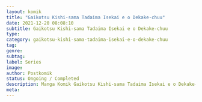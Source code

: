 ```yaml
---
layout: komik
title: "Gaikotsu Kishi-sama Tadaima Isekai e o Dekake-chuu"
date: 2021-12-20 08:08:10
subtitle: Gaikotsu Kishi-sama Tadaima Isekai e o Dekake-chuu
type: 
category: gaikotsu-kishi-sama-tadaima-isekai-e-o-dekake-chuu
tag: 
genre: 
subtag: 
label: Series
image: 
author: Postkomik
status: Ongoing / Completed
description: Manga Komik Gaikotsu Kishi-sama Tadaima Isekai e o Dekake-chuu | Bahasa Indonesia
meta: 
---
```

